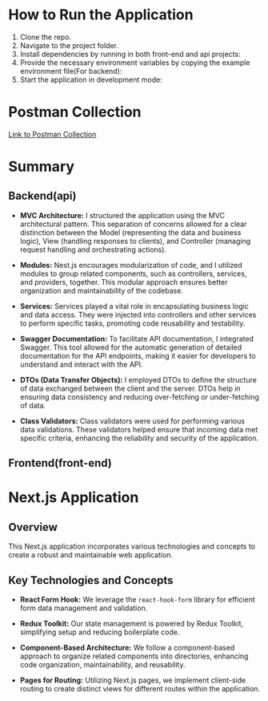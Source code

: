 
# How to Run the Application

1. Clone the repo.
2. Navigate to the project folder.
3. Install dependencies by running in both front-end and api projects:
4. Provide the necessary environment variables by copying the example environment file(For backend):
5. Start the application in development mode:

# Postman Collection

[Link to Postman Collection](https://www.postman.com/dark-trinity-914469/workspace/cobbleweb-api
)

# Summary

## Backend(api)

- **MVC Architecture:** I structured the application using the MVC architectural pattern. This separation of concerns allowed for a clear distinction between the Model (representing the data and business logic), View (handling responses to clients), and Controller (managing request handling and orchestrating actions).

- **Modules:** Nest.js encourages modularization of code, and I utilized modules to group related components, such as controllers, services, and providers, together. This modular approach ensures better organization and maintainability of the codebase.

- **Services:** Services played a vital role in encapsulating business logic and data access. They were injected into controllers and other services to perform specific tasks, promoting code reusability and testability.

- **Swagger Documentation:** To facilitate API documentation, I integrated Swagger. This tool allowed for the automatic generation of detailed documentation for the API endpoints, making it easier for developers to understand and interact with the API.

- **DTOs (Data Transfer Objects):** I employed DTOs to define the structure of data exchanged between the client and the server. DTOs help in ensuring data consistency and reducing over-fetching or under-fetching of data.

- **Class Validators:** Class validators were used for performing various data validations. These validators helped ensure that incoming data met specific criteria, enhancing the reliability and security of the application.


## Frontend(front-end)

# Next.js Application

## Overview

This Next.js application incorporates various technologies and concepts to create a robust and maintainable web application.

## Key Technologies and Concepts

- **React Form Hook:** We leverage the `react-hook-form` library for efficient form data management and validation.

- **Redux Toolkit:** Our state management is powered by Redux Toolkit, simplifying setup and reducing boilerplate code.

- **Component-Based Architecture:** We follow a component-based approach to organize related components into directories, enhancing code organization, maintainability, and reusability.

- **Pages for Routing:** Utilizing Next.js pages, we implement client-side routing to create distinct views for different routes within the application.



